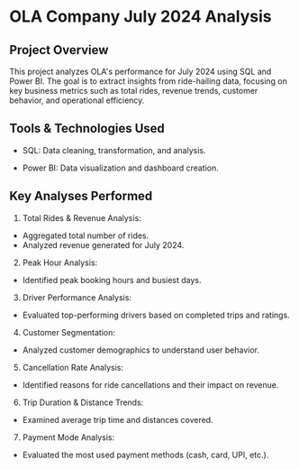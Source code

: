 # OLA Company July 2024 Analysis
## Project Overview

This project analyzes OLA's performance for July 2024 using SQL and Power BI. The goal is to extract insights from ride-hailing data, focusing on key business metrics such as total rides, revenue trends, customer behavior, and operational efficiency.


## Tools & Technologies Used

- SQL: Data cleaning, transformation, and analysis.

- Power BI: Data visualization and dashboard creation.

## Key Analyses Performed

1. Total Rides & Revenue Analysis:
- Aggregated total number of rides.
- Analyzed revenue generated for July 2024.


2. Peak Hour Analysis:
- Identified peak booking hours and busiest days.

3. Driver Performance Analysis:
- Evaluated top-performing drivers based on completed trips and ratings.

4. Customer Segmentation:

- Analyzed customer demographics to understand user behavior.

5. Cancellation Rate Analysis:

- Identified reasons for ride cancellations and their impact on revenue.

6. Trip Duration & Distance Trends:

- Examined average trip time and distances covered.

7. Payment Mode Analysis:

- Evaluated the most used payment methods (cash, card, UPI, etc.).
